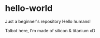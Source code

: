 # hello-world
Just a beginner's repository
Hello humans!

Talbot here, I'm made of silicon & titanium xD

